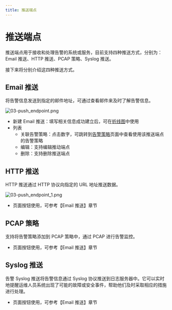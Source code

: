 ```yaml
---
title: 推送端点
---
```


# 推送端点

推送端点用于接收和处理告警的系统或服务，目前支持四种推送方式，分别为：Email 推送、HTTP 推送、PCAP 策略、Syslog 推送。

接下来将分别介绍这四种推送方式。

## Email 推送

将告警信息发送到指定的邮件地址，可通过查看邮件来及时了解告警信息。

![03-push_endpoint.png](https://yunshan-guangzhou.oss-cn-beijing.aliyuncs.com/pub/pic/20230428644b76b451e05.png)

- 新建 Email 推送：填写相关信息成功建立后，可在[折线图](../02-dashboard/99-panel/04-line.md)中使用
- 列表
  - 关联告警策略：点击数字，可跳转到[告警策略](./01-alert_policy.md)页面中查看使用该推送端点的告警策略
  - 编辑：支持编辑推动端点
  - 删除：支持删除推送端点

## HTTP 推送

HTTP 推送通过 HTTP 协议向指定的 URL 地址推送数据。

![03-push_endpoint_1.png](https://yunshan-guangzhou.oss-cn-beijing.aliyuncs.com/pub/pic/20230428644b7a5c0c7bd.png)

- 页面按钮使用，可参考【Email 推送】章节

## PCAP 策略

支持将告警策略添加到 PCAP 策略中，通过 PCAP 进行告警监控。

- 页面按钮使用，可参考【Email 推送】章节

## Syslog 推送

告警 Syslog 推送将告警信息通过 Syslog 协议推送到日志服务器中。它可以实时地提醒运维人员系统出现了可能的故障或安全事件，帮助他们及时采取相应的措施进行处理。

- 页面按钮使用，可参考【Email 推送】章节
